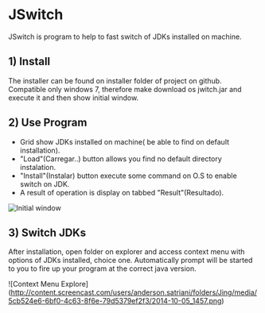 JSwitch
=======

JSwitch is program to help to fast switch of JDKs installed on machine. 

## 1) Install

The installer can be found on installer folder of project on github. Compatible only windows 7, therefore make download os jwitch.jar and execute it and then show initial window.


## 2) Use Program

* Grid show JDKs installed on machine( be able to find on default installation).
* "Load"(Carregar..) button allows you find no default directory instalation.
* "Install"(Instalar) button execute some command on O.S to enable switch on JDK.
* A result of operation is display on tabbed "Result"(Resultado).

![Initial window](http://content.screencast.com/users/anderson.satriani/folders/Jing/media/6eca085f-4ee6-434a-8164-beb26531f0bf/2014-10-05_1451.png)

## 3) Switch JDKs

After installation, open folder on explorer and access context menu with options of JDKs installed, choice one. Automatically prompt will be started to you to fire up your program at the correct java version.

![Context Menu Explore] (http://content.screencast.com/users/anderson.satriani/folders/Jing/media/5cb524e6-6bf0-4c63-8f6e-79d5379ef2f3/2014-10-05_1457.png)